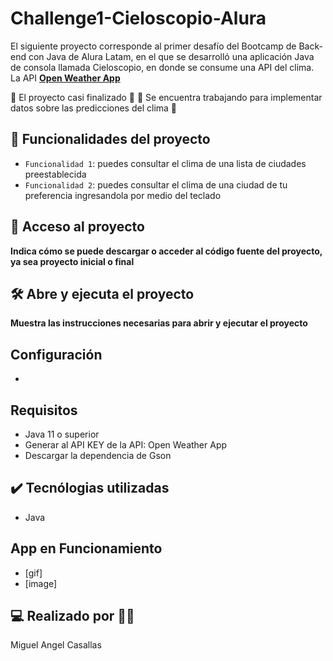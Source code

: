 # Challenge1-Cieloscopio-Alura
El siguiente proyecto corresponde al primer desafío del Bootcamp de Back-end con Java de Alura Latam, en el que se desarrolló una aplicación Java de consola llamada Cieloscopio, en donde se consume una API del clima.
La API [**Open Weather App**](https://openweathermap.org/)

🏁 El proyecto casi finalizado 🏁
🚧 Se encuentra trabajando para implementar datos sobre las predicciones del clima 🚧

## 🔨 Funcionalidades del proyecto
- `Funcionalidad 1`: puedes consultar el clima de una lista de ciudades preestablecida
- `Funcionalidad 2`: puedes consultar el clima de una ciudad de tu preferencia ingresandola por medio del teclado

## 📁 Acceso al proyecto

**Indica cómo se puede descargar o acceder al código fuente del proyecto, ya sea proyecto inicial o final**

## 🛠️ Abre y ejecuta el proyecto

**Muestra las instrucciones necesarias para abrir y ejecutar el proyecto**

## Configuración
-

## Requisitos
- Java 11 o superior
- Generar al API KEY de la API: Open Weather App
- Descargar la dependencia de Gson

## ✔️ Tecnólogias utilizadas
- Java

## App en Funcionamiento
- [gif]
- [image]

## 💻 Realizado por 👨‍🦱
Miguel Angel Casallas
